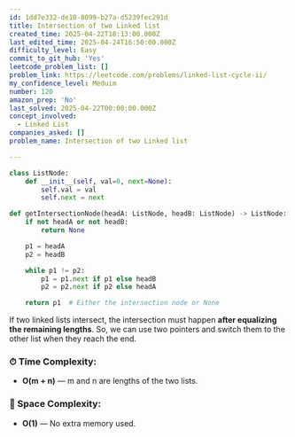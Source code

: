 ```yaml
---
id: 1dd7e332-de10-8099-b27a-d5239fec291d
title: Intersection of two Linked list
created_time: 2025-04-22T18:13:00.000Z
last_edited_time: 2025-04-24T16:50:00.000Z
difficulty_level: Easy
commit_to_git_hub: 'Yes'
leetcode_problem_list: []
problem_link: https://leetcode.com/problems/linked-list-cycle-ii/
my_confidence_level: Meduim
number: 120
amazon_prep: 'No'
last_solved: 2025-04-22T00:00:00.000Z
concept_involved:
  - Linked List
companies_asked: []
problem_name: Intersection of two Linked list

---
```


```python
class ListNode:
    def __init__(self, val=0, next=None):
        self.val = val
        self.next = next

def getIntersectionNode(headA: ListNode, headB: ListNode) -> ListNode:
    if not headA or not headB:
        return None

    p1 = headA
    p2 = headB

    while p1 != p2:
        p1 = p1.next if p1 else headB
        p2 = p2.next if p2 else headA

    return p1  # Either the intersection node or None

```

If two linked lists intersect, the intersection must happen **after equalizing the remaining lengths**. So, we can use two pointers and switch them to the other list when they reach the end.

### ⏱ Time Complexity:

*   **O(m + n)** — m and n are lengths of the two lists.

### 🧠 Space Complexity:

*   **O(1)** — No extra memory used.
